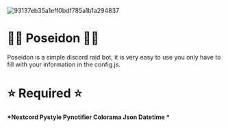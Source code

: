 ![93137eb35a1eff0bdf785a1b1a294837](https://user-images.githubusercontent.com/86504182/194375559-d0cb91b1-a3b9-4f76-afcc-cb3eaaa589d2.png)

# 🧜‍♂ Poseidon 🧜‍♂

Poseidon is a simple discord raid bot, it is very easy to use you only have to fill with your information in the config.js.

<p align="center"><strong>

# ⭐ Required ⭐ 

*Nextcord 
Pystyle 
Pynotifier
Colorama
Json
Datetime *


